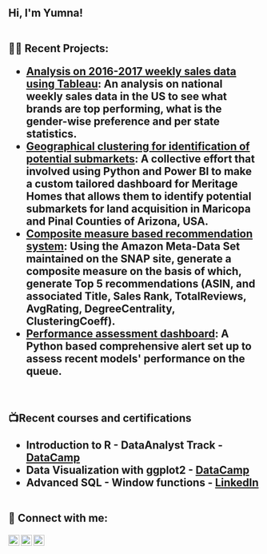 <h2>Hi, I'm Yumna! <br/>
  <br>
  <a></a> 

👨‍💻 Recent Projects:

  - [Analysis on 2016-2017 weekly sales data using Tableau](https://github.com/yumnazia/TableauNationalWeeklySales): 
An analysis on national weekly sales data in the US to see what brands are top performing, what is the gender-wise preference and per state statistics.
  - [Geographical clustering for identification of potential submarkets](https://github.com/yumnazia/Geographical-Clustering-of-Potential-SubMarkets):
A collective effort that involved using Python and Power BI to make a custom tailored dashboard for Meritage Homes that allows them to identify potential submarkets for land acquisition in Maricopa and Pinal Counties of Arizona, USA. 
  - [Composite measure based recommendation system](https://github.com/joshmadakor1/Package-Delivery-Pathfinding-Algorithm): 
Using the Amazon Meta-Data Set maintained on the SNAP site, generate a composite measure on the basis of which, generate Top 5 recommendations (ASIN, and associated Title, Sales Rank, TotalReviews, AvgRating, DegreeCentrality, ClusteringCoeff).
  - [Performance assessment dashboard](https://github.com/yumnazia/Queue-Level-Performance-Management): 
A Python based comprehensive alert set up to assess recent models' performance on the queue. 
  <br>

  
📺Recent courses and certifications

- Introduction to R - DataAnalyst Track - [DataCamp](https://www.datacamp.com/statement-of-accomplishment/course/870f700550de88f1c0effd0ad9931dd46cb58cac)
- Data Visualization with ggplot2 - [DataCamp](https://www.linkedin.com/posts/yumnazia_statement-of-accomplishment-activity-6557227933365346304-BWPp?utm_source=share&utm_medium=member_desktop)
- Advanced SQL - Window functions - [LinkedIn](https://www.linkedin.com/learning/certificates/3de8c13eb2ca848ad772d7e0ec08d07026c71afe8a03b5327812757efdff1534?trk=backfilled_certificate&accountId=0&u=0&success=true&authUUID=rHYicXjTT4CtvtHHKP6RjQ%3D%3D)

<br>
 🤳 Connect with me: 
<br> <a> </a>

  [<img align="left" alt="YumnaZia | Mail" width="22px" src="https://cdn.jsdelivr.net/npm/simple-icons@v3/icons/gmail.svg" />][Mail]
  [<img align="left" alt="YumnaZia | Github" width="22px" src="https://cdn.jsdelivr.net/npm/simple-icons@v3/icons/github.svg" />][Github]
  [<img align="left" alt="YumnaZia | linkedin" width="22px" src="https://cdn.jsdelivr.net/npm/simple-icons@v3/icons/linkedin.svg" />][linkedin]

[Mail]: yumnazia@yahoo.com
[Github]: https://github.com/yumnazia/yumnazia
[linkedin]: https://www.linkedin.com/in/yumnazia/
<br> 
<!--
**joshmadakor1/joshmadakor1** is a ✨ _special_ ✨ repository because its `README.md` (this file) appears on your GitHub profile.

Here are some ideas to get you started:

- 🔭 I’m currently working on ...
- 🌱 I’m currently learning ...
- 👯 I’m looking to collaborate on ...
- 🤔 I’m looking for help with ...
- 💬 Ask me about ...
- 📫 How to reach me: ...
- 😄 Pronouns: ...
- ⚡ Fun fact: ...
-->

